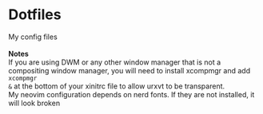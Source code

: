 # Dotfiles
My config files
<br>
<br>
**Notes**
<br>
If you are using DWM or any other window manager that is not a compositing window manager, you will need to install xcompmgr and add <code> xcompmgr &</code> at the bottom of your xinitrc file to allow urxvt to be transparent.
<br>
My neovim configuration depends on nerd fonts. If they are not installed, it will look broken
